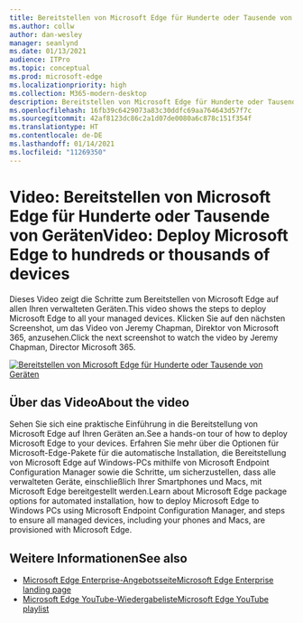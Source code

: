 ```yaml
---
title: Bereitstellen von Microsoft Edge für Hunderte oder Tausende von Geräten
ms.author: collw
author: dan-wesley
manager: seanlynd
ms.date: 01/13/2021
audience: ITPro
ms.topic: conceptual
ms.prod: microsoft-edge
ms.localizationpriority: high
ms.collection: M365-modern-desktop
description: Bereitstellen von Microsoft Edge für Hunderte oder Tausende von Geräten
ms.openlocfilehash: 16fb39c6429073a83c30ddfc69aa764643d57f7c
ms.sourcegitcommit: 42af8123dc86c2a1d07de0080a6c878c151f354f
ms.translationtype: HT
ms.contentlocale: de-DE
ms.lasthandoff: 01/14/2021
ms.locfileid: "11269350"
---
```

# <span data-ttu-id="a5f7e-103">Video: Bereitstellen von Microsoft Edge für Hunderte oder Tausende von Geräten</span><span class="sxs-lookup"><span data-stu-id="a5f7e-103">Video: Deploy Microsoft Edge to hundreds or thousands of devices</span></span>

<span data-ttu-id="a5f7e-104">Dieses Video zeigt die Schritte zum Bereitstellen von Microsoft Edge auf allen Ihren verwalteten Geräten.</span><span class="sxs-lookup"><span data-stu-id="a5f7e-104">This video shows the steps to deploy Microsoft Edge to all your managed devices.</span></span> <span data-ttu-id="a5f7e-105">Klicken Sie auf den nächsten Screenshot, um das Video von Jeremy Chapman, Direktor von Microsoft 365, anzusehen.</span><span class="sxs-lookup"><span data-stu-id="a5f7e-105">Click the next screenshot to watch the video by Jeremy Chapman, Director Microsoft 365.</span></span>

[![Bereitstellen von Microsoft Edge für Hunderte oder Tausende von Geräten](media/microsoft-edge-video-deploy/0.png)](http://www.youtube.com/watch?v=o90UsN6g6NE "Deploy Microsoft Edge to hundreds or thousands of devices")

## <span data-ttu-id="a5f7e-107">Über das Video</span><span class="sxs-lookup"><span data-stu-id="a5f7e-107">About the video</span></span>

<span data-ttu-id="a5f7e-108">Sehen Sie sich eine praktische Einführung in die Bereitstellung von Microsoft Edge auf Ihren Geräten an.</span><span class="sxs-lookup"><span data-stu-id="a5f7e-108">See a hands-on tour of how to deploy Microsoft Edge to your devices.</span></span> <span data-ttu-id="a5f7e-109">Erfahren Sie mehr über die Optionen für Microsoft-Edge-Pakete für die automatische Installation, die Bereitstellung von Microsoft Edge auf Windows-PCs mithilfe von Microsoft Endpoint Configuration Manager sowie die Schritte, um sicherzustellen, dass alle verwalteten Geräte, einschließlich Ihrer Smartphones und Macs, mit Microsoft Edge bereitgestellt werden.</span><span class="sxs-lookup"><span data-stu-id="a5f7e-109">Learn about Microsoft Edge package options for automated installation, how to deploy Microsoft Edge to Windows PCs using Microsoft Endpoint Configuration Manager, and steps to ensure all managed devices, including your phones and Macs, are provisioned with Microsoft Edge.</span></span>

## <span data-ttu-id="a5f7e-110">Weitere Informationen</span><span class="sxs-lookup"><span data-stu-id="a5f7e-110">See also</span></span>

- [<span data-ttu-id="a5f7e-111">Microsoft Edge Enterprise-Angebotsseite</span><span class="sxs-lookup"><span data-stu-id="a5f7e-111">Microsoft Edge Enterprise landing page</span></span>](https://aka.ms/EdgeEnterprise)
- [<span data-ttu-id="a5f7e-112">Microsoft Edge YouTube-Wiedergabeliste</span><span class="sxs-lookup"><span data-stu-id="a5f7e-112">Microsoft Edge YouTube playlist</span></span>](https://www.youtube.com/playlist?list=PLXtHYVsvn_b-uXh1tMeYpT-0iD8tD3tFy)
